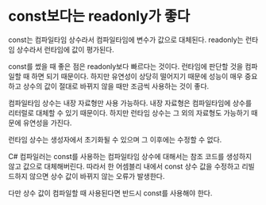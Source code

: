 # const보다는 readonly가 좋다

const는 컴파일타임 상수라서 컴파일타임에 변수가 값으로 대체된다. readonly는 런타임 상수라서 런타임에 값이 평가된다.

const를 썼을 때 좋은 점은 readonly보다 빠르다는 것이다. 런타임에 판단할 것을 컴파일할 때 하면 되기 때문이다. 하지만 유연성이 상당히 떨어지기 때문에 성능이 매우 중요하고 상수의 값이 절대로 바뀌지 않을 때만 조금씩 사용하는 것이 좋다.

컴파일타임 상수는 내장 자료형만 사용 가능하다. 내장 자료형은 컴파일타임에 상수를 리터럴로 대체할 수 있기 때문이다. 하지만 런타임 상수는 그 외의 자료형도 가능하기 때문에 유연성을 가진다.

런타임 상수는 생성자에서 초기화될 수 있으며 그 이후에는 수정할 수 없다.

C# 컴파일러는 const를 사용하는 컴파일타임 상수에 대해서는 참조 코드를 생성하지 않고 값으로 대체해버린다. 따라서 한 어셈블리 내에서 const 상수 값을 수정하고 리빌드하지 않으면 상수 값이 바뀌지 않는 오류가 발생한다.

다만 상수 값이 컴파일할 때 사용된다면 반드시 const를 사용해야 한다.